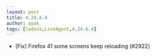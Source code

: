 ```yaml
---
layout: post
title: 4.24.6.4
author: opok
tags: [ladesk,LiveAgent,4.24.6.4]
---
```


- [Fix] Firefox 41 some screens keep reloading (#2922)
